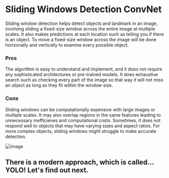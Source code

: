 # Sliding Windows Detection ConvNet 

Sliding window detection helps detect objects and landmark in an image, involving sliding a fixed-size window across the entire image at multiple scales. It also makes predictions at each location such as telling you if there is an object. To move a fixed-size window across the image will be done horizonally and vertically to examine every possible object. 

### Pros 

The algorithm is easy to understand and implement, and it does not require any sophisticated architectures or pre-trained models. It does exhaustive search such as checking every part of the image so that way it will not miss an object as long as they fit within the window size. 

### Cons 

Sliding windows can be computationally expensive with large images or multiple scales. It may also overlap regions in the same features leading to unnecessary inefficienes and computational costs. Sometimes, it does not respond well to objects that may have varying sizes and aspect ratios. For more complex objects, sliding windows might struggle to make accurate detection. 

![image](https://github.com/user-attachments/assets/842a6786-70b7-49c6-85ce-75fe98abbfe2)


## There is a modern approach, which is called... YOLO! Let's find out next.
